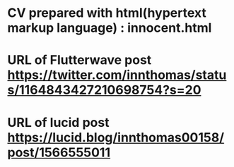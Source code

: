 # CV prepared with html(hypertext markup language) : innocent.html
# URL of Flutterwave post https://twitter.com/innthomas/status/1164843427210698754?s=20
# URL of lucid post https://lucid.blog/innthomas00158/post/1566555011
